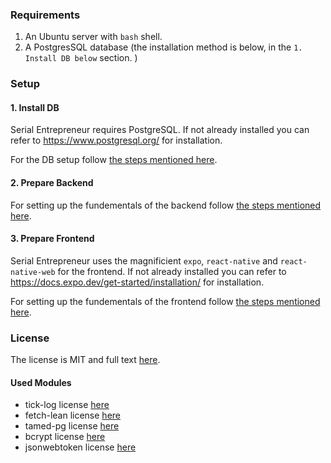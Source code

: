### Requirements

1. An Ubuntu server with `bash` shell.
2. A PostgresSQL database (the installation method is below, in the `1. Install DB below` section. )


### Setup

#### 1. Install DB

Serial Entrepreneur requires PostgreSQL. If not already installed you can refer to https://www.postgresql.org/ for installation.

For the DB setup follow [the steps mentioned here](./database-setup/README.md).

#### 2. Prepare Backend

For setting up the fundementals of the backend follow [the steps mentioned here](./backend/README.md).

#### 3. Prepare Frontend

Serial Entrepreneur uses the magnificient `expo`, `react-native` and `react-native-web` for the frontend. If not already installed you can refer to https://docs.expo.dev/get-started/installation/ for installation.

For setting up the fundementals of the frontend follow [the steps mentioned here](./frontend/README.md).

### License

The license is MIT and full text [here](LICENSE).

#### Used Modules

* tick-log license [here](./OtherLicenses/tick-log.txt)
* fetch-lean license [here](./OtherLicenses/fetch-lean.txt)
* tamed-pg license [here](./OtherLicenses/tamed-pg.txt)
* bcrypt license [here](./OtherLicenses/bcrypt.txt)
* jsonwebtoken license [here](./OtherLicenses/jsonwebtoken.txt)
